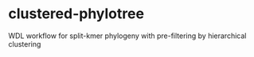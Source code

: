# clustered-phylotree
WDL workflow for split-kmer phylogeny with pre-filtering by hierarchical clustering

